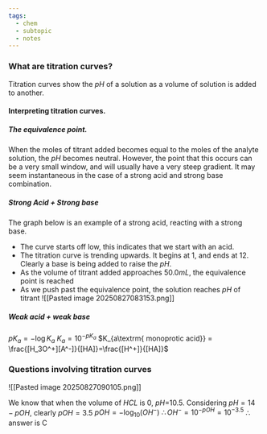 ```yaml
---
tags:
  - chem
  - subtopic
  - notes
---
```

### What are titration curves?
Titration curves show the $pH$ of a solution as a volume of solution is added to another. 
#### Interpreting titration curves. 
##### The equivalence point. 
When the moles of titrant added becomes equal to the moles of the analyte solution, the $pH$ becomes neutral. However, the point that this occurs can be a very small window, and will usually have a very steep gradient. It may seem instantaneous in the case of a strong acid and strong base combination. 
##### Strong Acid + Strong base
The graph below is an example of a strong acid, reacting with a strong base. 
- The curve starts off low, this indicates that we start with an acid. 
- The titration curve is trending upwards. It begins at 1, and ends at 12. Clearly a base is being added to raise the $pH$. 
- As the volume of titrant added approaches $50.0mL$, the equivalence point is reached 
- As we push past the equivalence point, the solution reaches $pH$ of titrant
![[Pasted image 20250827083153.png]]


##### Weak acid + weak base
$pK_a = -\log K_a$
$K_a = 10^{-pK_a}$
$K_{a\textrm{ monoprotic acid}} = \frac{[H_3O^+][A^-]}{[HA]}=\frac{[H^+]}{[HA]}$

### Questions involving titration curves
![[Pasted image 20250827090105.png]]

We know that when the volume of $HCL$ is 0, $pH$=10.5. 
Considering $pH=14-pOH$, clearly $pOH=3.5$
$pOH=-\log_{10}(OH^-)$
$\therefore OH^-=10^{-pOH}=10^{-3.5}$
$\therefore$ answer is C